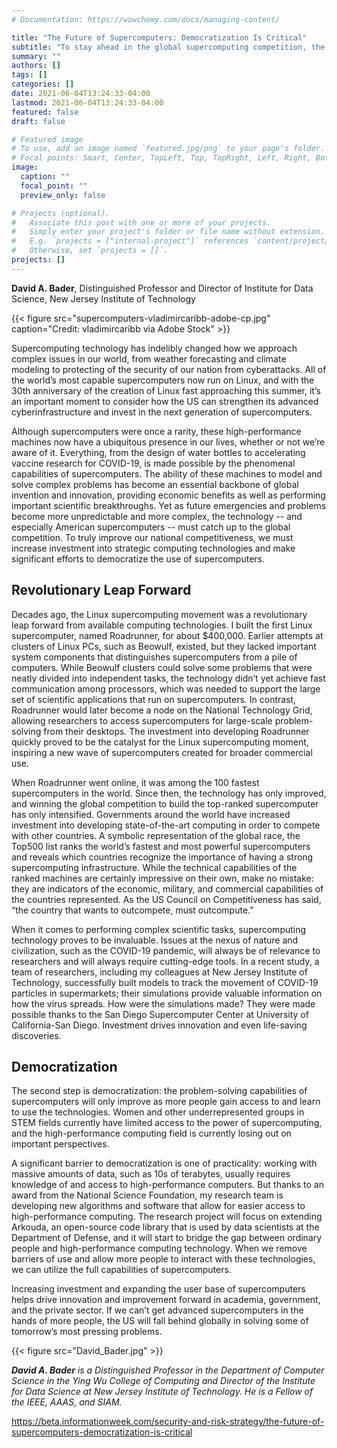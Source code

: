 ```yaml
---
# Documentation: https://wowchemy.com/docs/managing-content/

title: "The Future of Supercomputers: Democratization Is Critical"
subtitle: "To stay ahead in the global supercomputing competition, the US must invest in initiatives that further democratize the high-performance computing field."
summary: ""
authors: []
tags: []
categories: []
date: 2021-06-04T13:24:33-04:00
lastmod: 2021-06-04T13:24:33-04:00
featured: false
draft: false

# Featured image
# To use, add an image named `featured.jpg/png` to your page's folder.
# Focal points: Smart, Center, TopLeft, Top, TopRight, Left, Right, BottomLeft, Bottom, BottomRight.
image:
  caption: ""
  focal_point: ""
  preview_only: false

# Projects (optional).
#   Associate this post with one or more of your projects.
#   Simply enter your project's folder or file name without extension.
#   E.g. `projects = ["internal-project"]` references `content/project/deep-learning/index.md`.
#   Otherwise, set `projects = []`.
projects: []
---
```



**David A. Bader**, Distinguished Professor and Director of Institute for Data Science, New Jersey Institute of Technology

{{< figure src="supercomputers-vladimircaribb-adobe-cp.jpg" caption="Credit: vladimircaribb via Adobe Stock" >}}

Supercomputing technology has indelibly changed how we approach complex issues in our world, from weather forecasting and climate modeling to protecting of the security of our nation from cyberattacks. All of the world’s most capable supercomputers now run on Linux, and with the 30th anniversary of the creation of Linux fast approaching this summer, it’s an important moment to consider how the US can strengthen its advanced cyberinfrastructure and invest in the next generation of supercomputers.


Although supercomputers were once a rarity, these high-performance machines now have a ubiquitous presence in our lives, whether or not we’re aware of it. Everything, from the design of water bottles to accelerating vaccine research for COVID-19, is made possible by the phenomenal capabilities of supercomputers. The ability of these machines to model and solve complex problems has become an essential backbone of global invention and innovation, providing economic benefits as well as performing important scientific breakthroughs. Yet as future emergencies and problems become more unpredictable and more complex, the technology -- and especially American supercomputers -- must catch up to the global competition. To truly improve our national competitiveness, we must increase investment into strategic computing technologies and make significant efforts to democratize the use of supercomputers.

## Revolutionary Leap Forward ##

Decades ago, the Linux supercomputing movement was a revolutionary leap forward from available computing technologies. I built the first Linux supercomputer, named Roadrunner, for about $400,000. Earlier attempts at clusters of Linux PCs, such as Beowulf, existed, but they lacked important system components that distinguishes supercomputers from a pile of computers. While Beowulf clusters could solve some problems that were neatly divided into independent tasks, the technology didn’t yet achieve fast communication among processors, which was needed to support the large set of scientific applications that run on supercomputers. In contrast, Roadrunner would later become a node on the National Technology Grid, allowing researchers to access supercomputers for large-scale problem-solving from their desktops. The investment into developing Roadrunner quickly proved to be the catalyst for the Linux supercomputing moment, inspiring a new wave of supercomputers created for broader commercial use.


When Roadrunner went online, it was among the 100 fastest supercomputers in the world. Since then, the technology has only improved, and winning the global competition to build the top-ranked supercomputer has only intensified. Governments around the world have increased investment into developing state-of-the-art computing in order to compete with other countries. A symbolic representation of the global race, the Top500 list ranks the world’s fastest and most powerful supercomputers and reveals which countries recognize the importance of having a strong supercomputing infrastructure. While the technical capabilities of the ranked machines are certainly impressive on their own, make no mistake: they are indicators of the economic, military, and commercial capabilities of the countries represented. As the US Council on Competitiveness has said, “the country that wants to outcompete, must outcompute.”

When it comes to performing complex scientific tasks, supercomputing technology proves to be invaluable. Issues at the nexus of nature and civilization, such as the COVID-19 pandemic, will always be of relevance to researchers and will always require cutting-edge tools. In a recent study, a team of researchers, including my colleagues at New Jersey Institute of Technology, successfully built models to track the movement of COVID-19 particles in supermarkets; their simulations provide valuable information on how the virus spreads. How were the simulations made? They were made possible thanks to the San Diego Supercomputer Center at University of California-San Diego. Investment drives innovation and even life-saving discoveries.

## Democratization ##

The second step is democratization: the problem-solving capabilities of supercomputers will only improve as more people gain access to and learn to use the technologies. Women and other underrepresented groups in STEM fields currently have limited access to the power of supercomputing, and the high-performance computing field is currently losing out on important perspectives.

A significant barrier to democratization is one of practicality: working with massive amounts of data, such as 10s of terabytes, usually requires knowledge of and access to high-performance computers. But thanks to an award from the National Science Foundation, my research team is developing new algorithms and software that allow for easier access to high-performance computing. The research project will focus on extending Arkouda, an open-source code library that is used by data scientists at the Department of Defense, and it will start to bridge the gap between ordinary people and high-performance computing technology. When we remove barriers of use and allow more people to interact with these technologies, we can utilize the full capabilities of supercomputers.

Increasing investment and expanding the user base of supercomputers helps drive innovation and improvement forward in academia, government, and the private sector. If we can’t get advanced supercomputers in the hands of more people, the US will fall behind globally in solving some of tomorrow’s most pressing problems.

{{< figure src="David_Bader.jpg" >}}

***David A. Bader** is a Distinguished Professor in the Department of Computer Science in the Ying Wu College of Computing and Director of the Institute for Data Science at New Jersey Institute of Technology. He is a Fellow of the IEEE, AAAS, and SIAM.*

https://beta.informationweek.com/security-and-risk-strategy/the-future-of-supercomputers-democratization-is-critical
